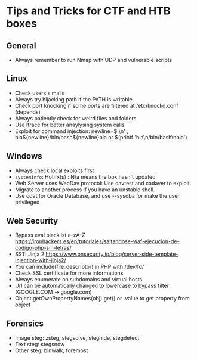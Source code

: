 # Tips and Tricks for CTF and HTB boxes
## General
- Always remember to run Nmap with UDP and vulnerable scripts

## Linux
- Check users's mails
- Always try hijacking path if the PATH is writable. 
- Check port knocking if some ports are filtered at /etc/knockd.conf (depends)
- Always patiently check for weird files and folders
- Use ltrace for better anaylysing system calls
- Exploit for command injection: newline=$'\n' ; bla${newline}/bin/bash${newline}bla or $(printf 'bla\n/bin/bash\nbla')

## Windows
- Always check local exploits first
- `systeminfo`: Hotifx(s) : N/a means the box hasn't updated 
- Web Server uses WebDav protocol: Use davtest and cadaver to exploit.
- Migrate to another process if you have an unstable shell.
- Use odat for Oracle Database, and use --sysdba for make the user privileged


## Web Security
- Bypass eval blacklist a-zA-Z https://ironhackers.es/en/tutoriales/saltandose-waf-ejecucion-de-codigo-php-sin-letras/
- SSTI Jinja 2 https://www.onsecurity.io/blog/server-side-template-injection-with-jinja2/
- You can include(file_descriptor) in PHP with /dev/fd/
- Check SSL certificate for more informations
- Always enumerate on subdomains and virtual hosts
- Url can be automatically changed to lowercase to bypass filter (GOOGLE.COM -> google.com)
- Object.getOwnPropertyNames(obj).get() or .value to get property from object

## Forensics
- Image steg: zsteg, stegsolve, steghide, stegdetect
- Text steg: stegsnow
- Other steg: binwalk, foremost
